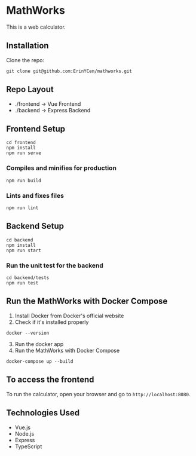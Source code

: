 # MathWorks
This is a web calculator.
## Installation
Clone the repo: 
```
git clone git@github.com:ErinYCen/mathworks.git
```
## Repo Layout
- ./frontend -> Vue Frontend
- ./backend -> Express Backend
## Frontend Setup
```
cd frontend
npm install
npm run serve
```
### Compiles and minifies for production
```
npm run build
```
### Lints and fixes files
```
npm run lint
```
## Backend Setup
```
cd backend
npm install
npm run start
```
### Run the unit test for the backend
```
cd backend/tests
npm run test
```
## Run the MathWorks  with Docker Compose
1. Install Docker from Docker's official website
2. Check if it's installed properly
```
docker --version
```
3. Run the docker app
4. Run the MathWorks with Docker Compose
```
docker-compose up --build
```
## To access the frontend
To run the calculator, open your browser and go to `http://localhost:8080`.
## Technologies Used
- Vue.js
- Node.js
- Express
- TypeScript
